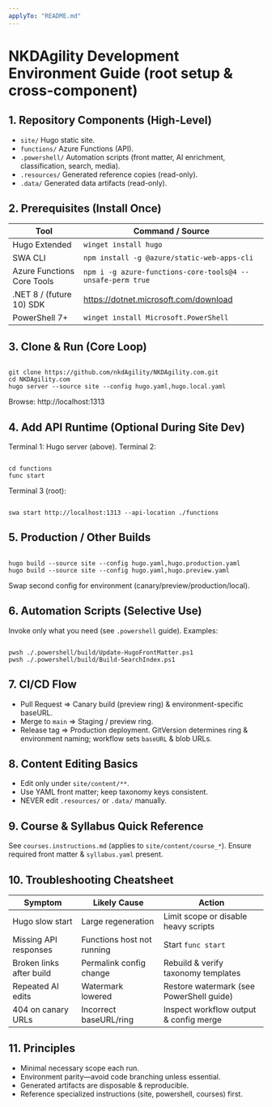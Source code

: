 ```yaml
---
applyTo: "README.md"
---
```


# NKDAgility Development Environment Guide (root setup & cross-component)

## 1. Repository Components (High-Level)

- `site/` Hugo static site.
- `functions/` Azure Functions (API).
- `.powershell/` Automation scripts (front matter, AI enrichment, classification, search, media).
- `.resources/` Generated reference copies (read-only).
- `.data/` Generated data artifacts (read-only).

## 2. Prerequisites (Install Once)

| Tool                       | Command / Source                                           |
| -------------------------- | ---------------------------------------------------------- |
| Hugo Extended              | `winget install hugo`                                      |
| SWA CLI                    | `npm install -g @azure/static-web-apps-cli`                |
| Azure Functions Core Tools | `npm i -g azure-functions-core-tools@4 --unsafe-perm true` |
| .NET 8 / (future 10) SDK   | https://dotnet.microsoft.com/download                      |
| PowerShell 7+              | `winget install Microsoft.PowerShell`                      |

## 3. Clone & Run (Core Loop)

```

git clone https://github.com/nkdAgility/NKDAgility.com.git
cd NKDAgility.com
hugo server --source site --config hugo.yaml,hugo.local.yaml

```

Browse: http://localhost:1313

## 4. Add API Runtime (Optional During Site Dev)

Terminal 1: Hugo server (above).
Terminal 2:

```

cd functions
func start

```

Terminal 3 (root):

```

swa start http://localhost:1313 --api-location ./functions

```

## 5. Production / Other Builds

```

hugo build --source site --config hugo.yaml,hugo.production.yaml
hugo build --source site --config hugo.yaml,hugo.preview.yaml

```

Swap second config for environment (canary/preview/production/local).

## 6. Automation Scripts (Selective Use)

Invoke only what you need (see `.powershell` guide). Examples:

```

pwsh ./.powershell/build/Update-HugoFrontMatter.ps1
pwsh ./.powershell/build/Build-SearchIndex.ps1

```

## 7. CI/CD Flow

- Pull Request ⇒ Canary build (preview ring) & environment-specific baseURL.
- Merge to `main` ⇒ Staging / preview ring.
- Release tag ⇒ Production deployment.
  GitVersion determines ring & environment naming; workflow sets `baseURL` & blob URLs.

## 8. Content Editing Basics

- Edit only under `site/content/**`.
- Use YAML front matter; keep taxonomy keys consistent.
- NEVER edit `.resources/` or `.data/` manually.

## 9. Course & Syllabus Quick Reference

See `courses.instructions.md` (applies to `site/content/course_*`). Ensure required front matter & `syllabus.yaml` present.

## 10. Troubleshooting Cheatsheet

| Symptom                  | Likely Cause               | Action                                   |
| ------------------------ | -------------------------- | ---------------------------------------- |
| Hugo slow start          | Large regeneration         | Limit scope or disable heavy scripts     |
| Missing API responses    | Functions host not running | Start `func start`                       |
| Broken links after build | Permalink config change    | Rebuild & verify taxonomy templates      |
| Repeated AI edits        | Watermark lowered          | Restore watermark (see PowerShell guide) |
| 404 on canary URLs       | Incorrect baseURL/ring     | Inspect workflow output & config merge   |

## 11. Principles

- Minimal necessary scope each run.
- Environment parity—avoid code branching unless essential.
- Generated artifacts are disposable & reproducible.
- Reference specialized instructions (site, powershell, courses) first.
